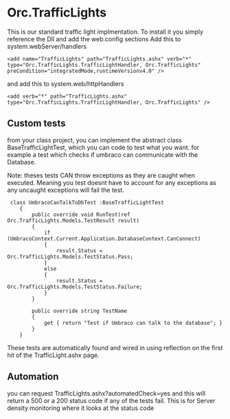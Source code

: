 # Orc.TrafficLights

This is our standard traffic light implmentation. To install it you simply reference the Dll and add the web.config sections
Add this to system.webServer/handlers
```
<add name="TrafficLights" path="TrafficLights.ashx" verb="*" type="Orc.TrafficLights.TrafficLightHandler, Orc.TrafficLights" preCondition="integratedMode,runtimeVersionv4.0" />
```

and add this to system.web/httpHandlers
```
<add verb="*" path="TrafficLights.ashx" type="Orc.TrafficLights.TrafficLightHandler, Orc.TrafficLights" />
```

## Custom tests

from your class project, you can implement the abstract class BaseTrafficLightTest, which you can code to test what you want. for example a test which checks if umbraco can communicate with the Database.

Note: theses tests CAN throw exceptions as they are caught when executed. Meaning you test doesnt have to account for any exceptions as any uncaught exceptions will fail the test.
```
 class UmbracoCanTalkToDbTest :BaseTrafficLightTest
    {
        public override void RunTest(ref Orc.TrafficLights.Models.TestResult result)
        {
            if (UmbracoContext.Current.Application.DatabaseContext.CanConnect)
            {
                result.Status = Orc.TrafficLights.Models.TestStatus.Pass;
            }
            else
            {
                result.Status = Orc.TrafficLights.Models.TestStatus.Failure;
            }
        }

        public override string TestName
        {
            get { return "Test if Umbraco can talk to the database"; }
        }
    }
```
These tests are automatically found and wired in using reflection on the first hit of the TrafficLight.ashx page.
    
## Automation
you can request TrafficLights.ashx?automatedCheck=yes and this will return a 500 or a 200 status code if any of the tests fail. This is for Server density monitoring where it looks at the status code
